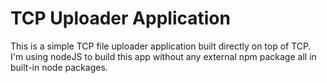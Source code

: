 # TCP Uploader Application

This is a simple TCP file uploader application built directly on top of TCP.
I'm using nodeJS to build this app without any external npm package all in built-in node packages.